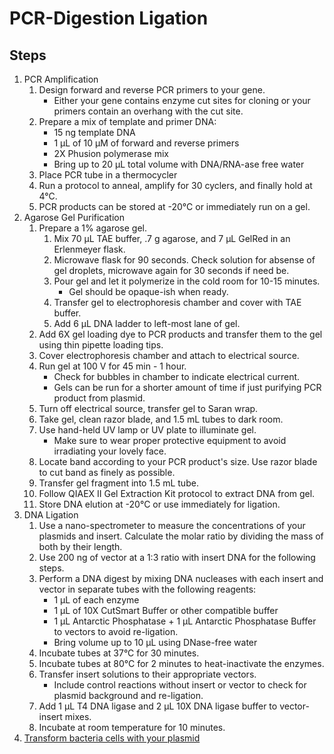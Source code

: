 # PCR-Digestion Ligation

## Steps

1. PCR Amplification
    1. Design forward and reverse PCR primers to your gene.
        * Either your gene contains enzyme cut sites for cloning or your primers
          contain an overhang with the cut site.
    2. Prepare a mix of template and primer DNA:
        * 15 ng template DNA
        * 1 μL of 10 μM of forward and reverse primers
        * 2X Phusion polymerase mix
        * Bring up to 20 μL total volume with DNA/RNA-ase free water
    3. Place PCR tube in a thermocycler
    4. Run a protocol to anneal, amplify for 30 cyclers, and finally hold at 4°C.
    5. PCR products can be stored at -20°C or immediately run on a gel.
2. Agarose Gel Purification
    1. Prepare a 1% agarose gel.
        1. Mix 70 μL TAE buffer, .7 g agarose, and 7 μL GelRed in an Erlenmeyer
           flask.
        2. Microwave flask for 90 seconds. Check solution for absense of gel
           droplets, microwave again for 30 seconds if need be.
        3. Pour gel and let it polymerize in the cold room for 10-15 minutes.
            * Gel should be opaque-ish when ready.
        4. Transfer gel to electrophoresis chamber and cover with TAE buffer.
        5. Add 6 μL DNA ladder to left-most lane of gel.
    2. Add 6X gel loading dye to PCR products and transfer them to the gel using
       thin pipette loading tips.
    3. Cover electrophoresis chamber and attach to electrical source.
    4. Run gel at 100 V for 45 min - 1 hour.
        * Check for bubbles in chamber to indicate electrical current.
        * Gels can be run for a shorter amount of time if just purifying PCR
          product from plasmid.
    5. Turn off electrical source, transfer gel to Saran wrap.
    6. Take gel, clean razor blade, and 1.5 mL tubes to dark room.
    7. Use hand-held UV lamp or UV plate to illuminate gel.
        * Make sure to wear proper protective equipment to avoid irradiating
          your lovely face.
    8. Locate band according to your PCR product's size. Use razor blade to cut
        band as finely as possible.
    9. Transfer gel fragment into 1.5 mL tube.
    10. Follow QIAEX II Gel Extraction Kit protocol to extract DNA from gel.
    11. Store DNA elution at -20°C or use immediately for ligation.
3. DNA Ligation
    1. Use a nano-spectrometer to measure the concentrations of your plasmids
       and insert. Calculate the molar ratio by dividing the mass of both by
       their length.
    2. Use 200 ng of vector at a 1:3 ratio with insert DNA for the following
       steps.
    3. Perform a DNA digest by mixing DNA nucleases with each insert and vector
       in separate tubes with the following reagents:
        * 1 μL of each enzyme
        * 1 μL of 10X CutSmart Buffer or other compatible buffer
        * 1 μL Antarctic Phosphatase + 1 μL Antarctic Phosphatase Buffer to
          vectors to avoid re-ligation.
        * Bring volume up to 10 μL using DNase-free water
    4. Incubate tubes at 37°C for 30 minutes.
    5. Incubate tubes at 80°C for 2 minutes to heat-inactivate the enzymes.
    6. Transfer insert solutions to their appropriate vectors.
        * Include control reactions without insert or vector to check for plasmid background and re-ligation.
    7. Add 1 μL T4 DNA ligase and 2 μL 10X DNA ligase buffer to vector-insert
       mixes.
    8. Incubate at room temperature for 10 minutes.
4. [Transform bacteria cells with your plasmid](heat_shock_transformation.md)
